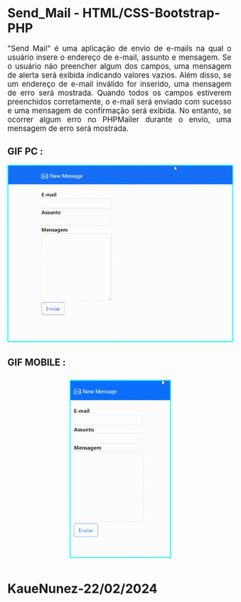 # Send_Mail - HTML/CSS-Bootstrap-PHP

<p style="font-size:1.2em;text-align:justify">
"Send Mail" é uma aplicação de envio de e-mails na qual o usuário insere o endereço de e-mail, assunto e mensagem. Se o usuário não preencher algum dos campos, uma mensagem de alerta será exibida indicando valores vazios. Além disso, se um endereço de e-mail inválido for inserido, uma mensagem de erro será mostrada. Quando todos os campos estiverem preenchidos corretamente, o e-mail será enviado com sucesso e uma mensagem de confirmação será exibida. No entanto, se ocorrer algum erro no PHPMailer durante o envio, uma mensagem de erro será mostrada.
</p>

## GIF PC :
<img src="./video/sendmail_pc.gif" width="550px" style="border:2px solid cyan">

## GIF MOBILE :
<div style="padding:10px 140px;margin:5px auto"><img src="./video/sendmail_mobile.gif" width="300px" style="border:2px solid cyan;"></div>

# KaueNunez-22/02/2024